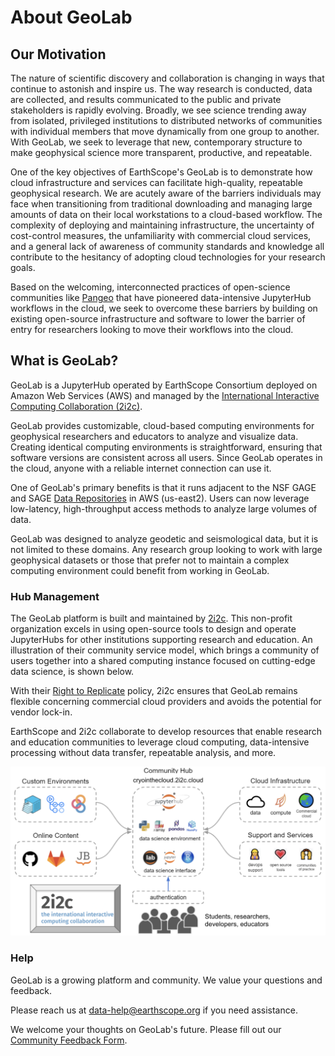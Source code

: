 # About GeoLab

## Our Motivation
The nature of scientific discovery and collaboration is changing in ways that continue to astonish and inspire us. The way research is conducted, data are collected, and results communicated to the public and private stakeholders is rapidly evolving. Broadly, we see science trending away from isolated, privileged institutions to distributed networks of communities with individual members that move dynamically from one group to another. With GeoLab, we seek to leverage that new, contemporary structure to make geophysical science more transparent, productive, and repeatable.

One of the key objectives of EarthScope's GeoLab is to demonstrate how cloud infrastructure and services can facilitate high-quality, repeatable geophysical research. We are acutely aware of the barriers individuals may face when transitioning from traditional downloading and managing large amounts of data on their local workstations to a cloud-based workflow. The complexity of deploying and maintaining infrastructure, the uncertainty of cost-control measures, the unfamiliarity with commercial cloud services, and a general lack of awareness of community standards and knowledge all contribute to the hesitancy of adopting cloud technologies for your research goals.

Based on the welcoming, interconnected practices of open-science communities like [Pangeo](https://www.pangeo.io) that have pioneered data-intensive JupyterHub workflows in the cloud, we seek to overcome these barriers by building on existing open-source infrastructure and software to lower the barrier of entry for researchers looking to move their workflows into the cloud.

## What is GeoLab?

GeoLab is a JupyterHub operated by EarthScope Consortium deployed on Amazon Web Services (AWS) and managed by the [International Interactive Computing Collaboration (2i2c)](https://www.2i2c.org).

GeoLab provides customizable, cloud-based computing environments for geophysical researchers and educators to analyze and visualize data. Creating identical computing environments is straightforward, ensuring that software versions are consistent across all users. Since GeoLab operates in the cloud, anyone with a reliable internet connection can use it.

One of GeoLab's primary benefits is that it runs adjacent to the NSF GAGE and SAGE [Data Repositories](https://www.earthscope.org/data/) in AWS (us-east2). Users can now leverage low-latency, high-throughput access methods to analyze large volumes of data.

GeoLab was designed to analyze geodetic and seismological data, but it is not limited to these domains. Any research group looking to work with large geophysical datasets or those that prefer not to maintain a complex computing environment could benefit from working in GeoLab.

### Hub Management

The GeoLab platform is built and maintained by [2i2c](https://2i2c.org). This non-profit organization excels in using open-source tools to design and operate JupyterHubs for other institutions supporting research and education. An illustration of their community service model, which brings a community of users together into a shared computing instance focused on cutting-edge data science, is shown below.

With their [Right to Replicate](https://2i2c.org/right-to-replicate/) policy, 2i2c ensures that GeoLab remains flexible concerning commercial cloud providers and avoids the potential for vendor lock-in.

EarthScope and 2i2c collaborate to develop resources that enable research and education communities to leverage cloud computing, data-intensive processing without data transfer, repeatable analysis, and more.

![2i2c Service Model](../img/2i2c_service.png)

### Help
GeoLab is a growing platform and community. We value your questions and feedback.

Please reach us at data-help@earthscope.org if you need assistance.

We welcome your thoughts on GeoLab's future. Please fill out our [Community Feedback Form](geolab_feedback_form).